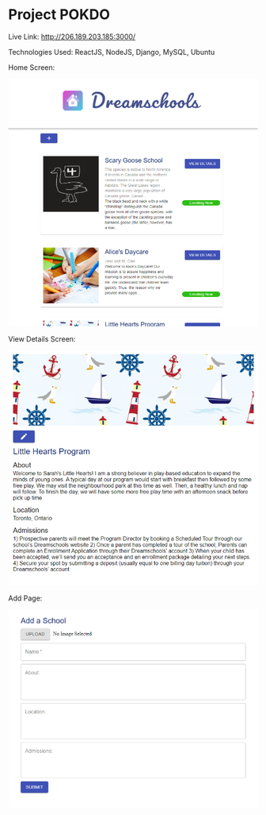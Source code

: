 # Project POKDO

Live Link: http://206.189.203.185:3000/

Technologies Used: ReactJS, NodeJS, Django, MySQL, Ubuntu

Home Screen:

![Screenshot](project_pokdo.png)

View Details Screen:

![Screenshot](view_details.png)

Add Page:

![Screenshot](add_a_school.png)
